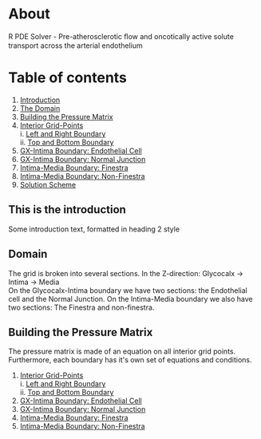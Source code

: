# About
R PDE Solver - Pre-atherosclerotic ﬂow and oncotically active solute transport across the arterial endothelium


# Table of contents
1. [Introduction](#introduction)
2. [The Domain](#domainOutline)
3. [Building the Pressure Matrix](#buildingPressureMatrix)
  1. [Interior Grid-Points](./docs/Interior%20Grid%20Points.md)  
    i. [Left and Right Boundary](./docs/Left%20%26%20Right%20Boundaries.md)  
    ii. [Top and Bottom Boundary](./docs/Top%20%26%20Bottom%20Boundaries.md)  
  2. [GX-Intima Boundary: Endothelial Cell](./docs/Endothelial%20Cell.md)
  3. [GX-Intima Boundary: Normal Junction](./docs/Endothelial%20Cell%20Normal%20Junction.md)  
  4. [Intima-Media Boundary: Finestra](./docs/Intima-Media%20Finestra.md)  
  5. [Intima-Media Boundary: Non-Finestra](./docs/Intima-Media%20Non-Finestra.md)  
4. [Solution Scheme](./docs/Solving%20Matrix%20Equations.md)




## This is the introduction <a name="introduction"></a>
Some introduction text, formatted in heading 2 style


## Domain <a name="domainOutline"></a>
The grid is broken into several sections. 
In the Z-direction: Glycocalx -> Intima -> Media  
On the Glycocalx-Intima boundary we have two sections: the Endothelial cell and the Normal Junction.
On the Intima-Media boundary we also have two sections: The Finestra and non-finestra. 

## Building the Pressure Matrix <a name="buildingPressureMatrix"></a>
The pressure matrix is made of an equation on all interior grid points. Furthermore, each boundary has it's own set of equations and conditions. 

1. [Interior Grid-Points](./docs/Interior%20Grid%20Points.md)  
  i. [Left and Right Boundary](./docs/Left%20%26%20Right%20Boundaries.md)  
  ii. [Top and Bottom Boundary](./docs/Top%20%26%20Bottom%20Boundaries.md)  
2. [GX-Intima Boundary: Endothelial Cell](./docs/Endothelial%20Cell.md)
3. [GX-Intima Boundary: Normal Junction](./docs/Endothelial%20Cell%20Normal%20Junction.md)  
4. [Intima-Media Boundary: Finestra](./docs/Intima-Media%20Finestra.md)  
5. [Intima-Media Boundary: Non-Finestra](./docs/Intima-Media%20Non-Finestra.md)  
